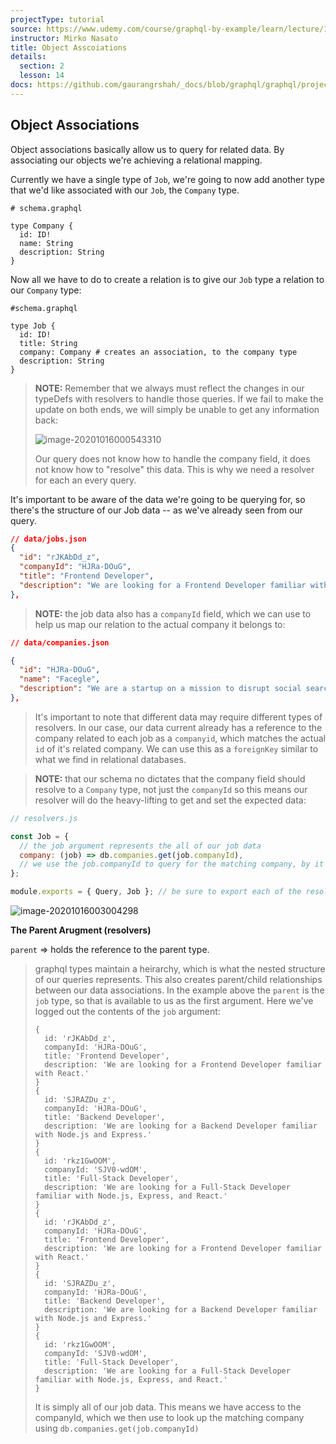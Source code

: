 ```yaml
---
projectType: tutorial
source: https://www.udemy.com/course/graphql-by-example/learn/lecture/16580146#overview
instructor: Mirko Nasato
title: Object Asscoiations 
details:
  section: 2
  lesson: 14
docs: https://github.com/gaurangrshah/_docs/blob/graphql/graphql/projects/udemy/graphql-job-board/setup.md
---
```




## Object Associations

Object associations basically allow us to query for related data. By associating our objects we're achieving a relational mapping.

Currently we have a single type of `Job`, we're going to now add another type that we'd like associated with our `Job`, the `Company` type.

```
# schema.graphql

type Company {
  id: ID!
  name: String
  description: String
}
```



Now all we have to do to create a relation is to give our `Job` type a relation to our `Company` type:

```
#schema.graphql

type Job {
  id: ID!
  title: String
  company: Company # creates an association, to the company type
  description: String
}
```



> **NOTE:** Remember that we always must reflect the changes in our typeDefs with resolvers to handle those queries. If we fail to make the update on both ends, we will simply be unable to get any information back:
>
> ![image-20201016000543310](https://tva1.sinaimg.cn/large/007S8ZIlly1gjr1mv6a9vj30st0ghwgm.jpg)
>
> Our query does not know how to handle the company field, it does not know how to "resolve" this data. This is why we need a resolver for each an every query.



It's important to be aware of the data we're going to be querying for, so there's the structure of our Job data -- as we've already seen from our query.

```json
// data/jobs.json
{
  "id": "rJKAbDd_z",
  "companyId": "HJRa-DOuG",
  "title": "Frontend Developer",
  "description": "We are looking for a Frontend Developer familiar with React."
},
```

> **NOTE:** the job data also has a `companyId` field, which we can use to help us map our relation to the actual company it belongs to:

```json
// data/companies.json

{
  "id": "HJRa-DOuG",
  "name": "Facegle",
  "description": "We are a startup on a mission to disrupt social search engines. Think Facebook meet Google."
},
```

> It's important to note that different data may require different types of resolvers. In our case, our data current already has a reference to the company related to each job as a `companyid`, which matches the actual `id` of it's related company. We can use this as a `foreignKey` similar to what we find in relational databases. 



> **NOTE:** that our schema no dictates that the company field should resolve to a `Company` type, not just the `companyId` so this means our resolver will do the heavy-lifting to get and set the expected data:

```js
// resolvers.js

const Job = {
  // the job argument represents the all of our job data
  company: (job) => db.companies.get(job.companyId),
  // we use the job.companyId to query for the matching company, by it's id
};

module.exports = { Query, Job }; // be sure to export each of the resolvers
```

![image-20201016003004298](https://tva1.sinaimg.cn/large/007S8ZIlly1gjr2c6zdvaj30t40h240s.jpg)



**The Parent Arugment (resolvers)**

`parent` => holds the reference to the parent type.

> graphql types maintain a heirarchy, which is what the nested structure of our queries represents. This also creates parent/child relationships between our data associations. In the example above the `parent` is the `job` type, so that is available to us as the first argument. Here we've logged out the contents of the `job` argument:
>
> ```shell
> {
>   id: 'rJKAbDd_z',
>   companyId: 'HJRa-DOuG',
>   title: 'Frontend Developer',
>   description: 'We are looking for a Frontend Developer familiar with React.'
> }
> {
>   id: 'SJRAZDu_z',
>   companyId: 'HJRa-DOuG',
>   title: 'Backend Developer',
>   description: 'We are looking for a Backend Developer familiar with Node.js and Express.'
> }
> {
>   id: 'rkz1GwOOM',
>   companyId: 'SJV0-wdOM',
>   title: 'Full-Stack Developer',
>   description: 'We are looking for a Full-Stack Developer familiar with Node.js, Express, and React.'
> }
> {
>   id: 'rJKAbDd_z',
>   companyId: 'HJRa-DOuG',
>   title: 'Frontend Developer',
>   description: 'We are looking for a Frontend Developer familiar with React.'
> }
> {
>   id: 'SJRAZDu_z',
>   companyId: 'HJRa-DOuG',
>   title: 'Backend Developer',
>   description: 'We are looking for a Backend Developer familiar with Node.js and Express.'
> }
> {
>   id: 'rkz1GwOOM',
>   companyId: 'SJV0-wdOM',
>   title: 'Full-Stack Developer',
>   description: 'We are looking for a Full-Stack Developer familiar with Node.js, Express, and React.'
> }
> ```
>
> It is simply all of our job data. This means we have access to the companyId, which we then use to look up the matching company using `db.companies.get(job.companyId)`



